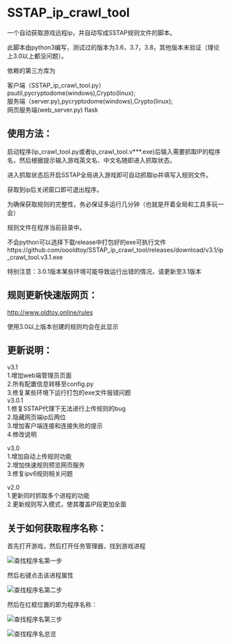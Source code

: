 # SSTAP_ip_crawl_tool
一个自动获取游戏远程ip，并自动写成SSTAP规则文件的脚本。

此脚本由python3编写，测试过的版本为3.6，3.7，3.8，其他版本未验证（理论上3.0以上都没问题）。

依赖的第三方库为

客户端（SSTAP_ip_crawl_tool.py）psutil,pycryptodome(windows),Crypto(linux);<br>
服务端（server.py),pycryptodome(windows),Crypto(linux);<br>
网页服务端(web_server.py) flask


使用方法：
-------
启动程序(ip_crawl_tool.py或者ip_crawl_tool.v***.exe)后输入需要抓取IP的程序名，然后根据提示输入游戏英文名、中文名随即进入抓取状态。

进入抓取状态后开启SSTAP全局进入游戏即可自动抓取ip并填写入规则文件。

获取到ip后关闭窗口即可退出程序。

为确保获取规则的完整性，务必保证多运行几分钟（也就是开着全局和工具多玩一会）

规则文件在程序当前目录中。

不会python可以选择下载release中打包好的exe可执行文件https://github.com/oooldtoy/SSTAP_ip_crawl_tool/releases/download/v3.1/ip_crawl_tool.v3.1.exe

特别注意：3.0.1版本某些环境可能导致运行出错的情况，请更新至3.1版本

规则更新快速版网页：
-------
http://www.oldtoy.online/rules

使用3.0以上版本创建的规则均会在此显示

更新说明：
-------
v3.1<br>
1.增加web端管理员页面<br>
2.所有配置信息转移至config.py<br>
3.修复某些环境下运行打包的exe文件报错问题<br>
v3.0.1<br>
1.修复SSTAP代理下无法进行上传规则的bug<br>
2.隐藏网页端ip后两位<br>
3.增加客户端连接和连接失败的提示<br>
4.修改说明

v3.0<br>
1.增加自动上传规则功能<br>
2.增加快速规则预览网页服务<br>
3.修复ipv6规则相关问题

v2.0<br>
1.更新同时抓取多个进程的功能<br>
2.更新规则写入模式，使其覆盖IP段更加全面

关于如何获取程序名称：
-------

首先打开游戏，然后打开任务管理器，找到游戏进程

![查找程序名第一步](https://raw.githubusercontent.com/oooldtoy/SSTAP_ip_crawl_tool/master/MD_IMG/1.png)

然后右键点击该进程属性

![查找程序名第二步](https://raw.githubusercontent.com/oooldtoy/SSTAP_ip_crawl_tool/master/MD_IMG/2.png)

然后在红框位置的即为程序名称：

![查找程序名第三步](https://raw.githubusercontent.com/oooldtoy/SSTAP_ip_crawl_tool/master/MD_IMG/3.png)

![查找程序名总览](https://raw.githubusercontent.com/oooldtoy/SSTAP_ip_crawl_tool/master/MD_IMG/4.png)
